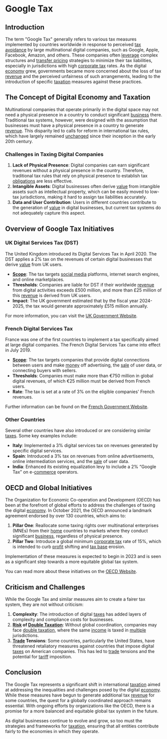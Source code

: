 # Google Tax

## Introduction
The term "Google Tax" generally refers to various tax measures implemented by countries worldwide in response to perceived [tax avoidance](../t/tax_avoidance.md) by large multinational digital companies, such as Google, Apple, Facebook, Amazon, and others. These companies often [leverage](../l/leverage.md) complex structures and [transfer pricing](../t/transfer_price.md) strategies to minimize their tax liabilities, especially in jurisdictions with high [corporate tax](../c/corporate_tax.md) rates. As the digital [economy](../e/economy.md) grew, governments became more concerned about the loss of tax [revenue](../r/revenue.md) and the perceived unfairness of such arrangements, leading to the introduction of specific [taxation](../t/taxation.md) measures against these practices.

## The Concept of Digital Economy and Taxation
Multinational companies that operate primarily in the digital space may not need a physical presence in a country to conduct significant [business](../b/business.md) there. Traditional tax systems, however, were designed with the assumption that businesses must have a physical presence in a country to generate [revenue](../r/revenue.md). This disparity led to calls for reform in international tax rules, which have largely remained [unchanged](../u/unchanged.md) since their inception in the early 20th century.

### Challenges in Taxing Digital Companies
1. **Lack of Physical Presence**: Digital companies can earn significant revenues without a physical presence in the country. Therefore, traditional tax rules that rely on physical presence to establish tax [obligations](../o/obligation.md) are less effective.
2. **Intangible Assets**: Digital businesses often derive [value](../v/value.md) from intangible assets such as intellectual property, which can be easily moved to low-tax jurisdictions, making it hard to assign tax liabilities accurately.
3. **Data and User Contribution**: Users in different countries contribute to the generation of [value](../v/value.md) in digital businesses, but current tax systems do not adequately capture this aspect.

## Overview of Google Tax Initiatives

### UK Digital Services Tax (DST)
The United Kingdom introduced its Digital Services Tax in April 2020. The DST applies a 2% tax on the revenues of certain digital businesses that derive [value](../v/value.md) from UK users.

- **[Scope](../s/scope.md)**: The tax targets [social media](../s/social_media.md) platforms, internet search engines, and online marketplaces.
- **Thresholds**: Companies are liable for DST if their worldwide [revenue](../r/revenue.md) from digital activities exceeds £500 million, and more than £25 million of this [revenue](../r/revenue.md) is derived from UK users.
- **Impact**: The UK government estimated that by the fiscal year 2024-2025, the tax would generate approximately £515 million annually.

For more information, you can visit the [UK Government Website](https://www.gov.uk/government/publications/introduction-of-the-new-digital-services-tax).

### French Digital Services Tax
France was one of the first countries to implement a tax specifically aimed at large digital companies. The French Digital Services Tax came into effect in July 2019.

- **[Scope](../s/scope.md)**: The tax targets companies that provide digital connections between users and make [money](../m/money.md) off advertising, the [sale](../s/sale.md) of user data, or connecting buyers with sellers.
- **Thresholds**: Companies must make more than €750 million in global digital revenues, of which €25 million must be derived from French users.
- **Rate**: The tax is set at a rate of 3% on the eligible companies' French revenues.

Further information can be found on the [French Government Website](https://www.gouvernement.fr/en/introduction-of-the-new-digital-services-tax).

### Other Countries
Several other countries have also introduced or are considering similar [taxes](../t/taxes.md). Some key examples include:

- **Italy**: Implemented a 3% digital services tax on revenues generated by specific digital services.
- **Spain**: Introduced a 3% tax on revenues from online advertisements, online intermediation services, and the [sale](../s/sale.md) of user data.
- **India**: Enhanced its existing equalization levy to include a 2% “Google Tax” on e-[commerce](../c/commerce.md) operators.

## OECD and Global Initiatives
The Organization for Economic Co-operation and Development (OECD) has been at the forefront of global efforts to address the challenges of taxing the digital [economy](../e/economy.md). In October 2021, the OECD announced a landmark agreement endorsed by over 130 countries, which aims to:

1. **Pillar One**: Reallocate some taxing rights over multinational enterprises (MNEs) from their [home](../h/home.md) countries to markets where they conduct significant [business](../b/business.md), regardless of physical presence.
2. **Pillar Two**: Introduce a global minimum [corporate tax](../c/corporate_tax.md) rate of 15%, which is intended to curb [profit](../p/profit.md) shifting and [tax base](../t/tax_base.md) erosion.

Implementation of these measures is expected to begin in 2023 and is seen as a significant step towards a more equitable global tax system.

You can read more about these initiatives on the [OECD Website](https://www.oecd.org/tax/beps/).

## Criticism and Challenges
While the Google Tax and similar measures aim to create a fairer tax system, they are not without criticism:

1. **Complexity**: The introduction of digital [taxes](../t/taxes.md) has added layers of complexity and compliance costs for businesses.
2. **[Risk](../r/risk.md) of [Double Taxation](../d/double_taxation.md)**: Without global coordination, companies may face [double taxation](../d/double_taxation.md), where the same [income](../i/income.md) is taxed in [multiple](../m/multiple.md) jurisdictions.
3. **[Trade](../t/trade.md) Tensions**: Some countries, particularly the United States, have threatened retaliatory measures against countries that impose digital [taxes](../t/taxes.md) on American companies. This has led to [trade](../t/trade.md) tensions and the potential for [tariff](../t/tariff.md) imposition.

## Conclusion
The Google Tax represents a significant shift in international [taxation](../t/taxation.md) aimed at addressing the inequalities and challenges posed by the digital [economy](../e/economy.md). While these measures have begun to generate additional tax [revenue](../r/revenue.md) for some countries, the quest for a globally coordinated approach remains essential. With ongoing efforts by organizations like the OECD, there is a promise for a more balanced and equitable global tax system in the future.

As digital businesses continue to evolve and grow, so too must the strategies and frameworks for [taxation](../t/taxation.md), ensuring that all entities contribute fairly to the economies in which they operate.